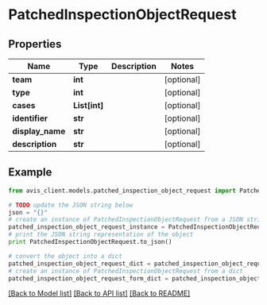 # PatchedInspectionObjectRequest


## Properties

Name | Type | Description | Notes
------------ | ------------- | ------------- | -------------
**team** | **int** |  | [optional] 
**type** | **int** |  | [optional] 
**cases** | **List[int]** |  | [optional] 
**identifier** | **str** |  | [optional] 
**display_name** | **str** |  | [optional] 
**description** | **str** |  | [optional] 

## Example

```python
from avis_client.models.patched_inspection_object_request import PatchedInspectionObjectRequest

# TODO update the JSON string below
json = "{}"
# create an instance of PatchedInspectionObjectRequest from a JSON string
patched_inspection_object_request_instance = PatchedInspectionObjectRequest.from_json(json)
# print the JSON string representation of the object
print PatchedInspectionObjectRequest.to_json()

# convert the object into a dict
patched_inspection_object_request_dict = patched_inspection_object_request_instance.to_dict()
# create an instance of PatchedInspectionObjectRequest from a dict
patched_inspection_object_request_form_dict = patched_inspection_object_request.from_dict(patched_inspection_object_request_dict)
```
[[Back to Model list]](../README.md#documentation-for-models) [[Back to API list]](../README.md#documentation-for-api-endpoints) [[Back to README]](../README.md)


